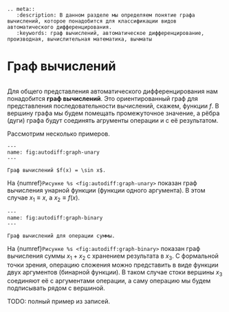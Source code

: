 ```{eval-rst}
.. meta::
   :description: В данном разделе мы определяем понятие графа вычислений, которое понадобится для классификации видов автоматического дифференцирования.
   :keywords: граф вычислений, автоматическое дифференцирование, производная, вычислительная математика, вычматы
```

# Граф вычислений

```{index} граф; вычислений
```
Для общего представления автоматического дифференцирования нам понадобится **граф вычислений**.
Это ориентированный граф для представления последовательности вычислений, скажем, функции $f$.
В вершину графа мы будем помещать промежуточное значение, а рёбра (дуги) графа будут соединять агрументы операции и с её результатом.

Рассмотрим несколько примеров.

```{figure} static/graph-unary.svg
---
name: fig:autodiff:graph-unary
---

Граф вычислений $f(x) = \sin x$.
```

На {numref}`Рисунке %s <fig:autodiff:graph-unary>` показан граф вычисления унарной функции (функции одного аргумента).
В этом случае $x_1 \equiv x$, а $x_2 \equiv f(x)$.


```{figure} static/graph-binary.svg
---
name: fig:autodiff:graph-binary
---

Граф вычислений для операции суммы.
```

На {numref}`Рисунке %s <fig:autodiff:graph-binary>` показан граф вычисления суммы $x_1 + x_2$ с хранением результата в $x_3$.
С формальной точки зрения, операцию сложения можно представить в виде функции двух аргументов (бинарной функции).
В таком случае стоки вершины $x_3$ соединяют её с аргументами операции, а саму операцию мы будем подписывать рядом с вершиной.

TODO: полный пример из записей.
